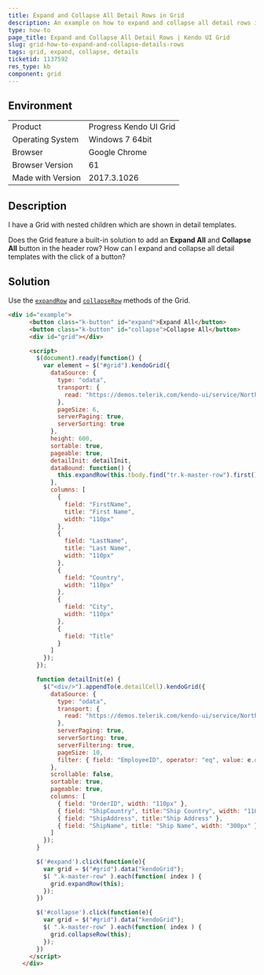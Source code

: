 ```yaml
---
title: Expand and Collapse All Detail Rows in Grid
description: An example on how to expand and collapse all detail rows in a Kendo UI Grid.
type: how-to
page_title: Expand and Collapse All Detail Rows | Kendo UI Grid
slug: grid-how-to-expand-and-collapse-details-rows
tags: grid, expand, collapse, details
ticketid: 1137592
res_type: kb
component: grid
---
```


## Environment

<table>
 <tr>
  <td>Product</td>
  <td>Progress Kendo UI Grid</td>
 </tr>
 <tr>
  <td>Operating System</td>
  <td>Windows 7 64bit</td>
 </tr>
 <tr>
  <td>Browser</td>
  <td>Google Chrome</td>
 </tr>
 <tr>
  <td>Browser Version</td>
  <td>61</td>
 </tr> <tr>
  <td>Made with Version</td>
  <td>2017.3.1026</td>
 </tr>
</table>


## Description

I have a Grid with nested children which are shown in detail templates.

Does the Grid feature a built-in solution to add an **Expand All** and **Collapse All** button in the header row? How can I expand and collapse all detail templates with the click of a button?

## Solution

Use the [`expandRow`](https://docs.telerik.com/kendo-ui/api/javascript/ui/grid#methods-expandRow) and [`collapseRow`](https://docs.telerik.com/kendo-ui/api/javascript/ui/grid#methods-closeCell) methods of the Grid.

```html
<div id="example">
      <button class="k-button" id="expand">Expand All</button>
      <button class="k-button" id="collapse">Collapse All</button>
      <div id="grid"></div>

      <script>
        $(document).ready(function() {
          var element = $("#grid").kendoGrid({
            dataSource: {
              type: "odata",
              transport: {
                read: "https://demos.telerik.com/kendo-ui/service/Northwind.svc/Employees"
              },
              pageSize: 6,
              serverPaging: true,
              serverSorting: true
            },
            height: 600,
            sortable: true,
            pageable: true,
            detailInit: detailInit,
            dataBound: function() {
              this.expandRow(this.tbody.find("tr.k-master-row").first());
            },
            columns: [
              {
                field: "FirstName",
                title: "First Name",
                width: "110px"
              },
              {
                field: "LastName",
                title: "Last Name",
                width: "110px"
              },
              {
                field: "Country",
                width: "110px"
              },
              {
                field: "City",
                width: "110px"
              },
              {
                field: "Title"
              }
            ]
          });
        });

        function detailInit(e) {
          $("<div/>").appendTo(e.detailCell).kendoGrid({
            dataSource: {
              type: "odata",
              transport: {
                read: "https://demos.telerik.com/kendo-ui/service/Northwind.svc/Orders"
              },
              serverPaging: true,
              serverSorting: true,
              serverFiltering: true,
              pageSize: 10,
              filter: { field: "EmployeeID", operator: "eq", value: e.data.EmployeeID }
            },
            scrollable: false,
            sortable: true,
            pageable: true,
            columns: [
              { field: "OrderID", width: "110px" },
              { field: "ShipCountry", title:"Ship Country", width: "110px" },
              { field: "ShipAddress", title:"Ship Address" },
              { field: "ShipName", title: "Ship Name", width: "300px" }
            ]
          });
        }

        $('#expand').click(function(e){
          var grid = $("#grid").data("kendoGrid");
          $( ".k-master-row" ).each(function( index ) {
            grid.expandRow(this);
          });         
        })

        $('#collapse').click(function(e){
          var grid = $("#grid").data("kendoGrid");
          $( ".k-master-row" ).each(function( index ) {
            grid.collapseRow(this);
          });         
        })
      </script>
    </div>
```
